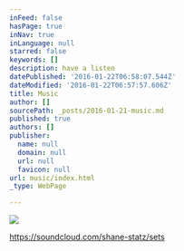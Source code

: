 ```yaml
---
inFeed: false
hasPage: true
inNav: true
inLanguage: null
starred: false
keywords: []
description: have a listen
datePublished: '2016-01-22T06:58:07.544Z'
dateModified: '2016-01-22T06:57:57.606Z'
title: Music
author: []
sourcePath: _posts/2016-01-21-music.md
published: true
authors: []
publisher:
  name: null
  domain: null
  url: null
  favicon: null
url: music/index.html
_type: WebPage

---
```

![](https://the-grid-user-content.s3-us-west-2.amazonaws.com/e73216fc-e3b8-4c4c-bec2-c31d676881a4.jpg)

https://soundcloud.com/shane-statz/sets